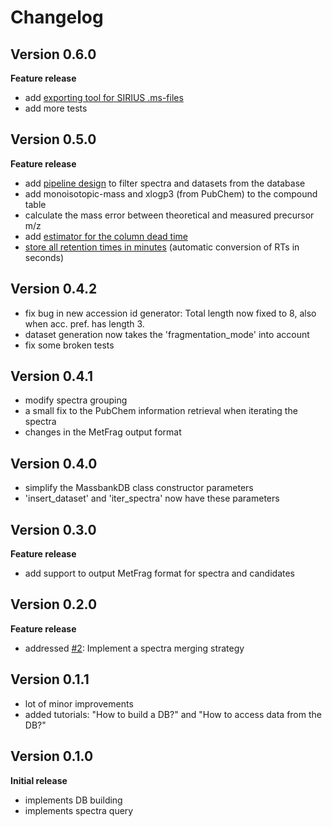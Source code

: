 # Changelog

## Version 0.6.0
**Feature release**
- add [exporting tool for SIRIUS .ms-files](https://github.com/bachi55/massbank2db/issues/4)
- add more tests

## Version 0.5.0
**Feature release**
- add [pipeline design](https://github.com/bachi55/massbank2db/pull/9) to filter spectra and datasets from the database
- add monoisotopic-mass and xlogp3 (from PubChem) to the compound table
- calculate the mass error between theoretical and measured precursor m/z
- add [estimator for the column dead time](https://github.com/bachi55/massbank2db/pull/10)
- [store all retention times in minutes](https://github.com/bachi55/massbank2db/pull/11) (automatic conversion of RTs in seconds)

## Version 0.4.2
- fix bug in new accession id generator: Total length now fixed to 8, also when acc. pref. has length 3.
- dataset generation now takes the 'fragmentation_mode' into account
- fix some broken tests

## Version 0.4.1
- modify spectra grouping 
- a small fix to the PubChem information retrieval when iterating the spectra
- changes in the MetFrag output format

## Version 0.4.0
- simplify the MassbankDB class constructor parameters
- 'insert_dataset' and 'iter_spectra' now have these parameters

## Version 0.3.0
**Feature release**
- add support to output MetFrag format for spectra and candidates

## Version 0.2.0
**Feature release**
- addressed [#2](https://github.com/bachi55/massbank2db/issues/2): Implement a spectra merging strategy

## Version 0.1.1
- lot of minor improvements
- added tutorials: "How to build a DB?" and "How to access data from the DB?"

## Version 0.1.0
**Initial release**
- implements DB building
- implements spectra query 
